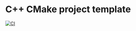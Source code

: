 # C++ CMake project template

[![CI](https://github.com/Algorithms-and-Data-Structures-2021/cpp-cmake-project-template/actions/workflows/main.yml/badge.svg)](https://github.com/Algorithms-and-Data-Structures-2021/cpp-cmake-project-template/actions/workflows/main.yml)
